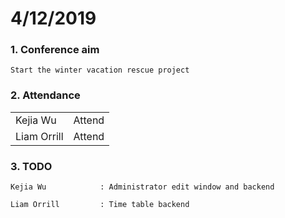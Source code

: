 #  4/12/2019

### 1. Conference aim

    Start the winter vacation rescue project

### 2. Attendance

|                   |        |
| ----------------- | ------ |
| Kejia Wu          | Attend |
| Liam Orrill       | Attend |

### 3. TODO

    Kejia Wu            : Administrator edit window and backend

    Liam Orrill         : Time table backend